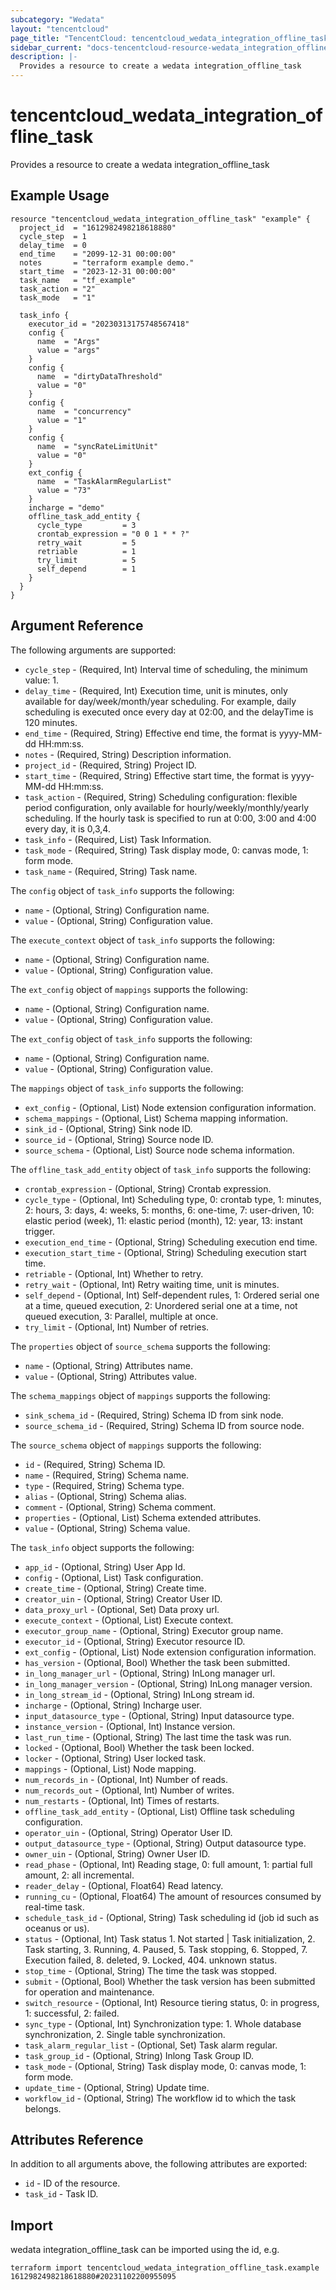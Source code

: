 ```yaml
---
subcategory: "Wedata"
layout: "tencentcloud"
page_title: "TencentCloud: tencentcloud_wedata_integration_offline_task"
sidebar_current: "docs-tencentcloud-resource-wedata_integration_offline_task"
description: |-
  Provides a resource to create a wedata integration_offline_task
---
```


# tencentcloud_wedata_integration_offline_task

Provides a resource to create a wedata integration_offline_task

## Example Usage

```hcl
resource "tencentcloud_wedata_integration_offline_task" "example" {
  project_id  = "1612982498218618880"
  cycle_step  = 1
  delay_time  = 0
  end_time    = "2099-12-31 00:00:00"
  notes       = "terraform example demo."
  start_time  = "2023-12-31 00:00:00"
  task_name   = "tf_example"
  task_action = "2"
  task_mode   = "1"

  task_info {
    executor_id = "20230313175748567418"
    config {
      name  = "Args"
      value = "args"
    }
    config {
      name  = "dirtyDataThreshold"
      value = "0"
    }
    config {
      name  = "concurrency"
      value = "1"
    }
    config {
      name  = "syncRateLimitUnit"
      value = "0"
    }
    ext_config {
      name  = "TaskAlarmRegularList"
      value = "73"
    }
    incharge = "demo"
    offline_task_add_entity {
      cycle_type         = 3
      crontab_expression = "0 0 1 * * ?"
      retry_wait         = 5
      retriable          = 1
      try_limit          = 5
      self_depend        = 1
    }
  }
}
```

## Argument Reference

The following arguments are supported:

* `cycle_step` - (Required, Int) Interval time of scheduling, the minimum value: 1.
* `delay_time` - (Required, Int) Execution time, unit is minutes, only available for day/week/month/year scheduling. For example, daily scheduling is executed once every day at 02:00, and the delayTime is 120 minutes.
* `end_time` - (Required, String) Effective end time, the format is yyyy-MM-dd HH:mm:ss.
* `notes` - (Required, String) Description information.
* `project_id` - (Required, String) Project ID.
* `start_time` - (Required, String) Effective start time, the format is yyyy-MM-dd HH:mm:ss.
* `task_action` - (Required, String) Scheduling configuration: flexible period configuration, only available for hourly/weekly/monthly/yearly scheduling. If the hourly task is specified to run at 0:00, 3:00 and 4:00 every day, it is 0,3,4.
* `task_info` - (Required, List) Task Information.
* `task_mode` - (Required, String) Task display mode, 0: canvas mode, 1: form mode.
* `task_name` - (Required, String) Task name.

The `config` object of `task_info` supports the following:

* `name` - (Optional, String) Configuration name.
* `value` - (Optional, String) Configuration value.

The `execute_context` object of `task_info` supports the following:

* `name` - (Optional, String) Configuration name.
* `value` - (Optional, String) Configuration value.

The `ext_config` object of `mappings` supports the following:

* `name` - (Optional, String) Configuration name.
* `value` - (Optional, String) Configuration value.

The `ext_config` object of `task_info` supports the following:

* `name` - (Optional, String) Configuration name.
* `value` - (Optional, String) Configuration value.

The `mappings` object of `task_info` supports the following:

* `ext_config` - (Optional, List) Node extension configuration information.
* `schema_mappings` - (Optional, List) Schema mapping information.
* `sink_id` - (Optional, String) Sink node ID.
* `source_id` - (Optional, String) Source node ID.
* `source_schema` - (Optional, List) Source node schema information.

The `offline_task_add_entity` object of `task_info` supports the following:

* `crontab_expression` - (Optional, String) Crontab expression.
* `cycle_type` - (Optional, Int) Scheduling type, 0: crontab type, 1: minutes, 2: hours, 3: days, 4: weeks, 5: months, 6: one-time, 7: user-driven, 10: elastic period (week), 11: elastic period (month), 12: year, 13: instant trigger.
* `execution_end_time` - (Optional, String) Scheduling execution end time.
* `execution_start_time` - (Optional, String) Scheduling execution start time.
* `retriable` - (Optional, Int) Whether to retry.
* `retry_wait` - (Optional, Int) Retry waiting time, unit is minutes.
* `self_depend` - (Optional, Int) Self-dependent rules, 1: Ordered serial one at a time, queued execution, 2: Unordered serial one at a time, not queued execution, 3: Parallel, multiple at once.
* `try_limit` - (Optional, Int) Number of retries.

The `properties` object of `source_schema` supports the following:

* `name` - (Optional, String) Attributes name.
* `value` - (Optional, String) Attributes value.

The `schema_mappings` object of `mappings` supports the following:

* `sink_schema_id` - (Required, String) Schema ID from sink node.
* `source_schema_id` - (Required, String) Schema ID from source node.

The `source_schema` object of `mappings` supports the following:

* `id` - (Required, String) Schema ID.
* `name` - (Required, String) Schema name.
* `type` - (Required, String) Schema type.
* `alias` - (Optional, String) Schema alias.
* `comment` - (Optional, String) Schema comment.
* `properties` - (Optional, List) Schema extended attributes.
* `value` - (Optional, String) Schema value.

The `task_info` object supports the following:

* `app_id` - (Optional, String) User App Id.
* `config` - (Optional, List) Task configuration.
* `create_time` - (Optional, String) Create time.
* `creator_uin` - (Optional, String) Creator User ID.
* `data_proxy_url` - (Optional, Set) Data proxy url.
* `execute_context` - (Optional, List) Execute context.
* `executor_group_name` - (Optional, String) Executor group name.
* `executor_id` - (Optional, String) Executor resource ID.
* `ext_config` - (Optional, List) Node extension configuration information.
* `has_version` - (Optional, Bool) Whether the task been submitted.
* `in_long_manager_url` - (Optional, String) InLong manager url.
* `in_long_manager_version` - (Optional, String) InLong manager version.
* `in_long_stream_id` - (Optional, String) InLong stream id.
* `incharge` - (Optional, String) Incharge user.
* `input_datasource_type` - (Optional, String) Input datasource type.
* `instance_version` - (Optional, Int) Instance version.
* `last_run_time` - (Optional, String) The last time the task was run.
* `locked` - (Optional, Bool) Whether the task been locked.
* `locker` - (Optional, String) User locked task.
* `mappings` - (Optional, List) Node mapping.
* `num_records_in` - (Optional, Int) Number of reads.
* `num_records_out` - (Optional, Int) Number of writes.
* `num_restarts` - (Optional, Int) Times of restarts.
* `offline_task_add_entity` - (Optional, List) Offline task scheduling configuration.
* `operator_uin` - (Optional, String) Operator User ID.
* `output_datasource_type` - (Optional, String) Output datasource type.
* `owner_uin` - (Optional, String) Owner User ID.
* `read_phase` - (Optional, Int) Reading stage, 0: full amount, 1: partial full amount, 2: all incremental.
* `reader_delay` - (Optional, Float64) Read latency.
* `running_cu` - (Optional, Float64) The amount of resources consumed by real-time task.
* `schedule_task_id` - (Optional, String) Task scheduling id (job id such as oceanus or us).
* `status` - (Optional, Int) Task status 1. Not started | Task initialization, 2. Task starting, 3. Running, 4. Paused, 5. Task stopping, 6. Stopped, 7. Execution failed, 8. deleted, 9. Locked, 404. unknown status.
* `stop_time` - (Optional, String) The time the task was stopped.
* `submit` - (Optional, Bool) Whether the task version has been submitted for operation and maintenance.
* `switch_resource` - (Optional, Int) Resource tiering status, 0: in progress, 1: successful, 2: failed.
* `sync_type` - (Optional, Int) Synchronization type: 1. Whole database synchronization, 2. Single table synchronization.
* `task_alarm_regular_list` - (Optional, Set) Task alarm regular.
* `task_group_id` - (Optional, String) Inlong Task Group ID.
* `task_mode` - (Optional, String) Task display mode, 0: canvas mode, 1: form mode.
* `update_time` - (Optional, String) Update time.
* `workflow_id` - (Optional, String) The workflow id to which the task belongs.

## Attributes Reference

In addition to all arguments above, the following attributes are exported:

* `id` - ID of the resource.
* `task_id` - Task ID.



## Import

wedata integration_offline_task can be imported using the id, e.g.

```
terraform import tencentcloud_wedata_integration_offline_task.example 1612982498218618880#20231102200955095
```

